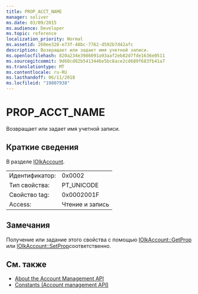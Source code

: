 ```yaml
---
title: PROP_ACCT_NAME
manager: soliver
ms.date: 03/09/2015
ms.audience: Developer
ms.topic: reference
localization_priority: Normal
ms.assetid: 260ee328-e73f-48bc-7762-d592b7d42afc
description: Возвращает или задает имя учетной записи.
ms.openlocfilehash: 820a234e3986091a93aaf2eb82d7fde1636e0511
ms.sourcegitcommit: 9d60cd82b5413446e5bc8ace2cd689f683fb41a7
ms.translationtype: MT
ms.contentlocale: ru-RU
ms.lasthandoff: 06/11/2018
ms.locfileid: "19807938"
---
```

# <a name="propacctname"></a>PROP_ACCT_NAME

Возвращает или задает имя учетной записи.
  
## <a name="quick-info"></a>Краткие сведения

В разделе [IOlkAccount](iolkaccount.md).
  
|||
|:-----|:-----|
|Идентификатор:  <br/> |0x0002  <br/> |
|Тип свойства:  <br/> |PT_UNICODE  <br/> |
|Свойство tag:  <br/> |0x0002001F  <br/> |
|Access:  <br/> |Чтение и запись  <br/> |
   
## <a name="remarks"></a>Замечания

Получение или задание этого свойства с помощью [IOlkAccount::GetProp](iolkaccount-getprop.md) или [IOlkAccount::SetProp](iolkaccount-setprop.md)соответственно.
  
## <a name="see-also"></a>См. также

- [About the Account Management API](about-the-account-management-api.md) 
- [Constants (Account management API)](constants-account-management-api.md)


